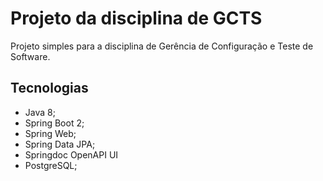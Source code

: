 # Projeto da disciplina de GCTS
Projeto simples para a disciplina de Gerência de Configuração
e Teste de Software.

## Tecnologias
- Java 8;
- Spring Boot 2;
- Spring Web;
- Spring Data JPA;
- Springdoc OpenAPI UI
- PostgreSQL;
